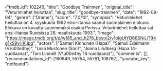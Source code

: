 {"tmdb_id": 102249, "title": "Goodbye Trainmen", "original_title": "Veturimiehet heiluttaa", "slug_title": "goodbye-trainmen", "date": "1992-09-04", "genre": ["Drame"], "score": "7.0/10", "synopsis": "Veturimiehet heiluttaa on 4. syyskuuta 1992 ensi-iltansa saanut suomalainen elokuva. Elokuva on kuvattu suurimmaksi osaksi Porissa. Veturimiehet heiluttaa sai ensi-iltansa Ruotsissa 26. maaliskuuta 1993.", "image": "https://image.tmdb.org/t/p/w185_and_h278_bestv2/v1plgUtYD66SNiLiT94g1kS9yHK.jpg", "actors": ["Santeri Kinnunen (Hapa)", "Samuli Edelmann (V\u00e4hy)", "Liisa Mustonen (Sari)", "Joona Lindberg (Hapa 14-vuotiaana)", "Toni Limnell (V\u00e4hy 14-vuotiaana)"], "comments": [], "recommandations_id": [160849, 55754, 55761, 108762], "youtube_key": "notfound"}